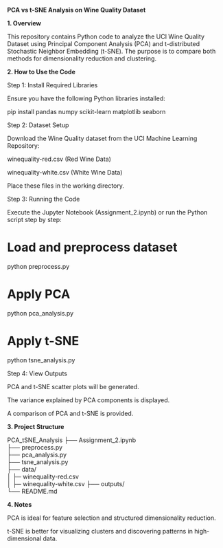 **PCA vs t-SNE Analysis on Wine Quality Dataset**

**1. Overview**

This repository contains Python code to analyze the UCI Wine Quality Dataset using Principal Component Analysis (PCA) and t-distributed Stochastic Neighbor Embedding (t-SNE). The purpose is to compare both methods for dimensionality reduction and clustering.

**2. How to Use the Code**

Step 1: Install Required Libraries

Ensure you have the following Python libraries installed:

pip install pandas numpy scikit-learn matplotlib seaborn

Step 2: Dataset Setup

Download the Wine Quality dataset from the UCI Machine Learning Repository:

winequality-red.csv (Red Wine Data)

winequality-white.csv (White Wine Data)

Place these files in the working directory.

Step 3: Running the Code

Execute the Jupyter Notebook (Assignment_2.ipynb) or run the Python script step by step:

# Load and preprocess dataset
python preprocess.py

# Apply PCA
python pca_analysis.py

# Apply t-SNE
python tsne_analysis.py

Step 4: View Outputs

PCA and t-SNE scatter plots will be generated.

The variance explained by PCA components is displayed.

A comparison of PCA and t-SNE is provided.

**3. Project Structure**

 PCA_tSNE_Analysis
├── Assignment_2.ipynb     
├── preprocess.py         
├── pca_analysis.py       
├── tsne_analysis.py     
├── data/                 
│   ├─ winequality-red.csv  
│   ├─ winequality-white.csv
├── outputs/             
└── README.md             

**4. Notes**

PCA is ideal for feature selection and structured dimensionality reduction.

t-SNE is better for visualizing clusters and discovering patterns in high-dimensional data.
